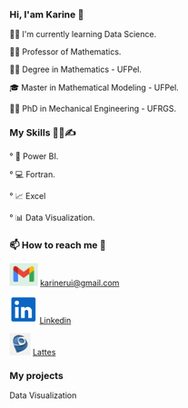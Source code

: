 ### Hi, I'am Karine 👋

👩‍💻 I'm currently learning Data Science.

👩‍🏫 Professor of Mathematics.

👩‍🎓 Degree in Mathematics - UFPel. 

🎓 Master in Mathematical Modeling - UFPel.

👩‍🔬 PhD in Mechanical Engineering - UFRGS.

### My Skills 👩‍💻✍

° 🧮 Power BI.

° :computer: Fortran.

° 📈 Excel

° 📊 Data Visualization.

### 📫 How to reach me :link:

![](gmail.PNG) karinerui@gmail.com

![](linkedin.PNG) [Linkedin](https://www.linkedin.com/in/karinerui/)

![](lattes.PNG) [Lattes](http://lattes.cnpq.br/8025185963299489)

### My projects

Data Visualization
